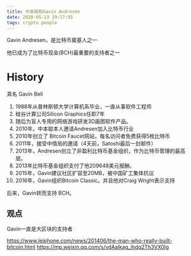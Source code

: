 ```yaml
---
title: 中本聪和Gavin Andresen
date: 2020-05-13 19:17:55
tags: crypto people
---
```


Gavin Andresen，是比特币奠基人之一

他已成为了比特币现金(BCH)最重要的支持者之一

# History

真名 Gavin Bell

1. 1988年从普林斯顿大学计算机系毕业，一直从事软件工程师
1. 硅谷计算公司Silicon Graphics任职7年
1. 随后为盲人专用的网络游戏研发3D画图软件产品。
1. 2010年，中本聪本人邀请Andresen加入比特币行业
1. 2010年创立了 Bitcoin Faucet网站，每名访问者免费获得5枚比特币
1. 2011年，接受中情局的邀请（4天前，Satoshi最后一封邮件）
1. 2013年，Andresen创立了非盈利比特币基金组织，作为比特币管理的最高层。
1. 2013年比特币基金组织支付了他209648美元报酬。
1. 2015年，Gavin建议社区扩容至20MB，被中国矿工集体抗议
1. 2016年，Gavin组织Bitcoin Classic。并且他对Craig Wright表示支持

后来，Gavin转而支持 BCH。

## 观点

Gavin一直是大区块的支持者


https://www.leiphone.com/news/201406/the-man-who-really-built-bitcoin.html
https://mp.weixin.qq.com/s/vdAaIkag_ihdq2Th3VX0lg
